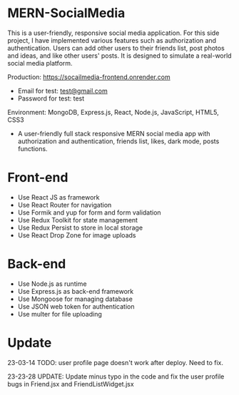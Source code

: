# MERN-SocialMedia
This is a user-friendly, responsive social media application. For this side project, I have implemented various features such as authorization and authentication. Users can add other users to their friends list, post photos and ideas, and like other users' posts. It is designed to simulate a real-world social media platform.

Production: https://socailmedia-frontend.onrender.com
- Email for test: test@gmail.com
- Password for test: test

Environment: MongoDB, Express.js, React, Node.js, JavaScript, HTML5, CSS3
- A user-friendly full stack responsive MERN social media app with authorization and authentication, friends list, likes, dark mode, posts functions.

# Front-end
- Use React JS as framework
- Use React Router for navigation
- Use Formik and yup for form and form validation
- Use Redux Toolkit for state management
- Use Redux Persist to store in local storage
- Use React Drop Zone for image uploads

# Back-end
- Use Node.js as runtime
- Use Express.js as back-end framework
- Use Mongoose for managing database
- Use JSON web token for authentication
- Use multer for file uploading

# Update
23-03-14 TODO: user profile page doesn't work after deploy. Need to fix. 

23-23-28 UPDATE: Update minus typo in the code and fix the user profile bugs in Friend.jsx and FriendListWidget.jsx
